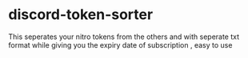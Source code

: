 # discord-token-sorter
This seperates your nitro tokens from the others and with seperate txt format while giving you the expiry date of subscription , easy to use
